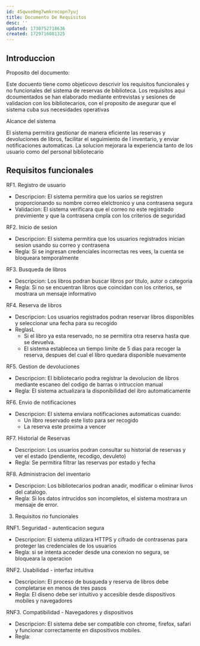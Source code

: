 ```yaml
---
id: 45qwxe0mg7wmkrncopn7yuj
title: Documento De Requisitos
desc: ''
updated: 1730752718636
created: 1729716081325
---
```

## Introduccion 
Proposito del documento:

Este docuento tiene como objeticovo descrivir los requisitos funcionales y no funcionales del sistema de reservas de biblioteca. Los requisitos aqui dcoumentados se han elaborado mediante entrevistas y sesiones de validacion con los bibliotecarios, con el proposito de asegurar que el sistema cuba sus necesidades operativas

Alcance del sistema

El sistema permitira gestionar de manera eficiente las reservas y devoluciones de libros, facilitar el seguimiento de l inventario, y enviar notificaciones automaticas. La solucion mejorara la experiencia tanto de los usuario  como del personal bibliotecario


## Requisitos funcionales
RF1. Registro de usuario
- Descripcion: El sistema permitira que los uarios se registren proporcionando su nombre correo elelctronico y una contrasena segura
- Validacion: El sistema verificara que el correo no este registrado previmiente y que la contrasena cmpla con los criterios de seguridad

RF2. Inicio de sesion
- Descripcion: El sistema permitira que los usuarios registrados inician sesion usando su correo y contrasena
- Regla: Si se ingresan credenciales incorrectas res vees, la cuenta se bloqueara temporalmente

RF3.  Busqueda de libros
- Descripcion: Los libros podran buscar libros por titulo, autor o categoria
- Regla: Si no se encuentran libros que coincidan con los criterios, se mostrara un mensaje informativo

RF4. Reserva de libros
- Descripcion: Los usuarios registrados podran reservar libros disponibles y seleccionar una fecha para su recogido 
- ReglasL 
  - Si el libro ya esta reservado, no se permitira otra reserva hasta que se devuelva.
  - El sistema establecea un tiempo limite de 5 dias para recoger la reserva, despues del cual el libro quedara disponible nuevamente

RF5. Gestion de devoluciones
- Descripcion: El bibliotecario podra registrar la devolucion de libros mediante escaneo del codigo de barras o intruccion manual
- Regla: El sistema actualizara la disponibilidad del ibro automaticamente

RF6. Envio de notificaciones
- Descripcion: El sistema enviara notificaciones automaticas cuando:
  - Un libro reservado este listo para ser recogido
  - La reserva este proxima a vencer

RF7. Historial de Reservas
- Descripcion: Los usuarios podran consultar su historial de reservas y ver el estado (pendiente, recodigo, devuleto)
- Regla: Se permitira filtrar las reservas por estado y fecha

RF8. Administracion del inventario
- Descripcion: Los bibliotecarios podran anadir, modificar o eliminar livros del catalogo.
- Regla: Si los datos intrucidos son incompletos, el sistema mostrara un mensaje de error.

3. Requisitos no funcionales

RNF1. Seguridad - autenticacion segura
- Descripcion: El sistema utilizara HTTPS y cifrado de contrasenas para proteger las credenciales de los usuarios
- Regla: si se intenta acceder desde una conexion no segura, se bloqueara la operacion

RNF2. Usabilidad - interfaz intuitiva
- Descripcion: El proceso de busqueda y reserva de libros debe completarse en menos de tres pasos
- Regla: El diseno debe ser intuitivo y accesible desde dispositivos mobiles y navegadores

RNF3. Compatibilidad - Navegadores y dispositivos
- Descripcion: El sistema debe ser compatible con chrome, firefox, safari y funcionar correctamente en dispositivos mobiles.
- Regla: 